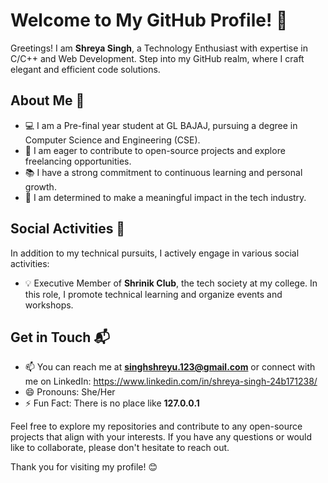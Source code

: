 # Welcome to My GitHub Profile! 👋 

Greetings! I am **Shreya Singh**, a Technology Enthusiast with expertise in C/C++ and Web Development. Step into my GitHub realm, where I craft elegant and efficient code solutions.

## About Me 🚀
- 💻 I am a Pre-final year student at GL BAJAJ, pursuing a degree in Computer Science and Engineering (CSE).
- 🌱 I am eager to contribute to open-source projects and explore freelancing opportunities.
- 📚 I have a strong commitment to continuous learning and personal growth.
- 🚀 I am determined to make a meaningful impact in the tech industry.

## Social Activities 🌟
In addition to my technical pursuits, I actively engage in various social activities:

- 💡 Executive Member of **Shrinik Club**, the tech society at my college. In this role, I promote technical learning and organize events and workshops.


## Get in Touch 📬
- 📫 You can reach me at **singhshreyu.123@gmail.com** or connect with me on LinkedIn: https://www.linkedin.com/in/shreya-singh-24b171238/
- 😄 Pronouns: She/Her
- ⚡️ Fun Fact: There is no place like **127.0.0.1**

Feel free to explore my repositories and contribute to any open-source projects that align with your interests. If you have any questions or would like to collaborate, please don't hesitate to reach out.

Thank you for visiting my profile! 😊
